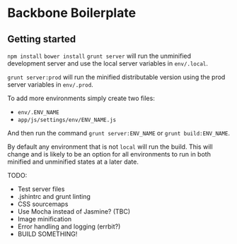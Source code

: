 # Backbone Boilerplate

## Getting started

`npm install`
`bower install`
`grunt server` will run the unminified development server and use the local server
variables in `env/.local`.

`grunt server:prod` will run the minified distributable version using the prod
server variables in `env/.prod`.

To add more environments simply create two files:
- `env/.ENV_NAME`
- `app/js/settings/env/ENV_NAME.js`

And then run the command `grunt server:ENV_NAME` or `grunt build:ENV_NAME`.

By default any environment that is not `local` will run the build. This will
change and is likely to be an option for all environments to run in both
minified and unminified states at a later date.

TODO:
- Test server files
- .jshintrc and grunt linting
- CSS sourcemaps
- Use Mocha instead of Jasmine? (TBC)
- Image minification
- Error handling and logging (errbit?)
- BUILD SOMETHING!